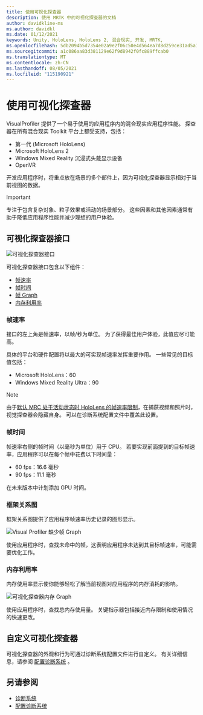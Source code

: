 ```yaml
---
title: 使用可视化探查器
description: 使用 MRTK 中的可视化探查器的文档
author: davidkline-ms
ms.author: davidkl
ms.date: 01/12/2021
keywords: Unity, HoloLens, HoloLens 2, 混合现实, 开发, MRTK,
ms.openlocfilehash: 5db2094b5d7354e02a9e2f06c50e4d564ea7d8d259ce31ad5a11f49a71e27839
ms.sourcegitcommit: a1c086aa83d381129e62f9d8942f0fc889ffcab0
ms.translationtype: MT
ms.contentlocale: zh-CN
ms.lasthandoff: 08/05/2021
ms.locfileid: "115190921"
---
```

# <a name="using-the-visual-profiler"></a>使用可视化探查器

VisualProfiler 提供了一个易于使用的应用程序内的混合现实应用程序性能。 探查器在所有混合现实 Toolkit 平台上都受支持，包括：

- 第一代 (Microsoft HoloLens) 
- Microsoft HoloLens 2
- Windows Mixed Reality 沉浸式头戴显示设备
- OpenVR

开发应用程序时，将重点放在场景的多个部件上，因为可视化探查器显示相对于当前视图的数据。

> [!IMPORTANT]
> 专注于包含复杂对象、粒子效果或活动的场景部分。 这些因素和其他因素通常有助于降低应用程序性能并减少理想的用户体验。

## <a name="visual-profiler-interface"></a>可视化探查器接口

![可视化探查器接口](../images/diagnostics/VisualProfiler.png)

可视化探查器接口包含以下组件：

- [帧速率](#frame-rate)
- [帧时间](#frame-time)
- [帧 Graph](#frame-graph)
- [内存利用率](#memory-utilization)

### <a name="frame-rate"></a>帧速率

接口的左上角是帧速率，以帧/秒为单位。 为了获得最佳用户体验，此值应尽可能高。

具体的平台和硬件配置将以最大的可实现帧速率发挥重要作用。 一些常见的目标值包括：

- Microsoft HoloLens：60
- Windows Mixed Reality Ultra：90

> [!NOTE]
> 由于[默认 MRC 处于活动状态时 HoloLens 的帧速率限制](/windows/mixed-reality/mixed-reality-capture-for-developers#what-to-expect-when-mrc-is-enabled-on-hololens)，在捕获视频和照片时，视觉探查器会隐藏自身。 可以在诊断系统配置文件中覆盖此设置。

### <a name="frame-time"></a>帧时间

帧速率右侧的帧时间（以毫秒为单位）用于 CPU。 若要实现前面提到的目标帧速率，应用程序可以在每个帧中花费以下时间量：

- 60 fps：16.6 毫秒
- 90 fps：11.1 毫秒

在未来版本中计划添加 GPU 时间。

### <a name="frame-graph"></a>框架关系图

框架关系图提供了应用程序帧速率历史记录的图形显示。

![Visual Profiler 缺少帧 Graph](../images/diagnostics/VisualProfilerMissedFrames.png)

使用应用程序时，查找未命中的帧，这表明应用程序未达到其目标帧速率，可能需要优化工作。

### <a name="memory-utilization"></a>内存利用率

内存使用率显示使你能够轻松了解当前视图对应用程序的内存消耗的影响。

![可视化探查器内存 Graph](../images/diagnostics/VisualProfilerMemory.png)

使用应用程序时，查找总内存使用量。 关键指示器包括接近内存限制和使用情况的快速更改。

## <a name="customizing-the-visual-profiler"></a>自定义可视化探查器

可视化探查器的外观和行为可通过诊断系统配置文件进行自定义。 有关详细信息，请参阅 [配置诊断系统](configuring-diagnostics.md) 。

## <a name="see-also"></a>另请参阅

- [诊断系统](diagnostics-system-getting-started.md)
- [配置诊断系统](configuring-diagnostics.md)
